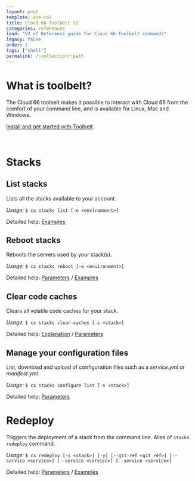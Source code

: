 ```yaml
---
layout: post
template: one-col
title: Cloud 66 Toolbelt V2
categories: references
lead: "V2 of Reference guide for Cloud 66 Toolbelt commands"
legacy: false
order: 1
tags: ["shell"]
permalink: /:collection/:path
---
```


# What is toolbelt?

The Cloud 66 toolbelt makes it possible to interact with Cloud 66 from the comfort of your command line, and is available for Linux, Mac and Windows.

[Install and get started with Toolbelt](/maestro/quickstarts/using-cloud66-toolbelt.html).

<br/>

# Stacks

## List stacks

Lists all the stacks available to your account.

*Usage:* `$ cx stacks list [-e <environment>]`

Detailed help: [Examples](/maestro/references/toolbeltV2/stacks-list.html#stacks-list-examples)

## Reboot stacks

Reboots the servers used by your stack(s).

*Usage:* `$ cx stacks reboot [-e <environment>]`

Detailed help: [Parameters](/maestro/references/toolbeltV2/stacks-reboot.html#stacks-reboot-parameters) / [Examples](/maestro/references/toolbeltV2/stacks-reboot.html#stacks-reboot-examples)


## Clear code caches

Clears all volatile code caches for your stack.

*Usage:* `$ cx stacks clear-caches [-s <stack>]`

Detailed help: [Explanation](/maestro/references/toolbeltV2/stacks-clear-caches.html) / [Parameters](/maestro/references/toolbeltV2/stacks-clear-caches.html#stacks-clear-caches-parameters)

## Manage your configuration files

List, download and upload of configuration files such as a _service.yml_ or _manifest.yml_.

*Usage:* `$ cx stacks configure list [-s <stack>]`

Detailed help: [Parameters](/maestro/references/toolbeltV2/stacks-configure.html#stacks-clear-caches-parameters)


# Redeploy

Triggers the deployment of a stack from the command line. Alias of `stacks redeploy` command. 

*Usage:* `$ cx redeploy [-s <stack>] [-y] [--git-ref <git_ref>] [--service <service>] [--service <service>] [--service <service>]`

Detailed help: [Parameters](/maestro/references/toolbeltV2/redeploy.html#redeploy-parameters) / [Examples](/maestro/references/toolbeltV2/redeploy.html#redeploy-examples)

